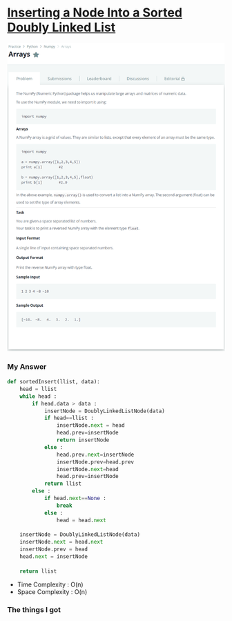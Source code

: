 # [Inserting a Node Into a Sorted Doubly Linked List](https://www.hackerrank.com/challenges/insert-a-node-into-a-sorted-doubly-linked-list/problem)

![image](Problem.png)



### My Answer

```python
def sortedInsert(llist, data):
    head = llist
    while head : 
        if head.data > data : 
            insertNode = DoublyLinkedListNode(data)
            if head==llist : 
                insertNode.next = head
                head.prev=insertNode
                return insertNode
            else : 
                head.prev.next=insertNode
                insertNode.prev=head.prev
                insertNode.next=head
                head.prev=insertNode
            return llist
        else : 
            if head.next==None : 
                break
            else : 
                head = head.next
    
    insertNode = DoublyLinkedListNode(data)
    insertNode.next = head.next
    insertNode.prev = head
    head.next = insertNode
    
    return llist
```

* Time Complexity : O(n)
* Space Complexity : O(n)



### The things I got
